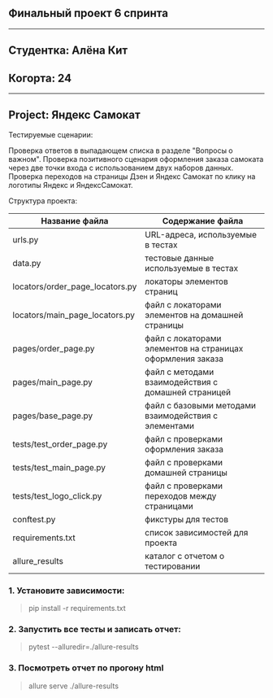 ## Финальный проект 6 спринта
<hr>

## Студентка: Алёна Кит

## <h>Когорта: 24</h>
<hr>

## <h>Project: Яндекс Самокат</h>

Тестируемые сценарии:

Проверка ответов в выпадающем списка в разделе "Вопросы о важном".
Проверка позитивного сценария оформления заказа самоката через две точки входа с использованием двух наборов данных.
Проверка переходов на страницы Дзен и Яндекс Самокат по клику на логотипы Яндекс и ЯндексСамокат.

Структура проекта:

| Название файла                  | Содержание файла                                           |
|---------------------------------|------------------------------------------------------------|
| urls.py                         | URL-адреса, используемые в тестах                          |
| data.py                         | тестовые данные используемые в тестах                      |
| locators/order_page_locators.py | локаторы элементов страниц                                 |
| locators/main_page_locators.py  | файл с локаторами элементов на домашней страницы           |
| pages/order_page.py             | файл с локаторами элементов на страницах оформления заказа |
| pages/main_page.py              | файл с методами взаимодействия с домашней страницей        |
| pages/base_page.py              | файл с базовыми методами взаимодействия с элементами       |
| tests/test_order_page.py        | файл с проверками оформления заказа                        |
| tests/test_main_page.py         | файл с проверками домашней страницы                        |
| tests/test_logo_click.py        | файл с проверками переходов между страницами               |
| conftest.py                     | фикстуры для тестов                                        |
| requirements.txt                | список зависимостей для проекта                            |
| allure_results                  | каталог с отчетом о тестировании                           |

### <h>1. Установите зависимости:</h>

> pip install -r requirements.txt</h>

### <h>2. Запустить все тесты и записать отчет:</h>

> pytest --alluredir=./allure-results

### <h>3. Посмотреть отчет по прогону html</h>

> allure serve ./allure-results
